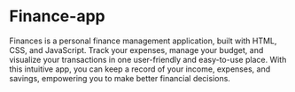 # Finance-app
 Finances is a personal finance management application, built with HTML, CSS, and JavaScript. Track your expenses, manage your budget, and visualize your transactions in one user-friendly and easy-to-use place. With this intuitive app, you can keep a record of your income, expenses, and savings, empowering you to make better financial decisions.
